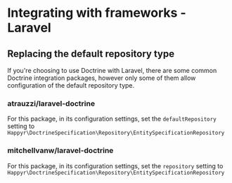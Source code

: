 # Integrating with frameworks - Laravel

## Replacing the default repository type

If you're choosing to use Doctrine with Laravel, there are some common Doctrine integration packages, however only some of them allow configuration of the default repository type.

### atrauzzi/laravel-doctrine

For this package, in its configuration settings, set the `defaultRepository` setting to `Happyr\DoctrineSpecification\Repository\EntitySpecificationRepository`

###  mitchellvanw/laravel-doctrine

For this package, in its configuration settings, set the `repository` setting to `Happyr\DoctrineSpecification\Repository\EntitySpecificationRepository`
